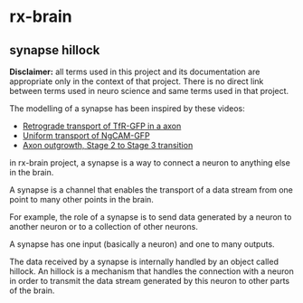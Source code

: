 # rx-brain
## synapse hillock

**Disclaimer:** all terms used in this project and its documentation are appropriate only in the context of that project. There is no direct link between terms used in neuro science and same terms used in that project.

The modelling of a synapse has been inspired by these videos:

* [Retrograde transport of TfR-GFP in a axon](http://silvermanlab.org/gal_mov_c003.html)
* [Uniform transport of NgCAM-GFP](http://silvermanlab.org/gal_mov_c002.html)
* [Axon outgrowth, Stage 2 to Stage 3 transition](http://silvermanlab.org/gal_mov_c004.html)


in rx-brain project, a synapse is a way to connect a neuron to anything else in the brain.

A synapse is a channel that enables the transport of a data stream from one point to many other points in the brain.

For example, the role of a synapse is to send data generated by a neuron to another neuron or to a collection of other neurons. 

A synapse has one input (basically a neuron) and one to many outputs.

The data received by a synapse is internally handled by an object called hillock.
An hillock is a mechanism that handles the connection with a neuron in order to transmit the data stream generated by this neuron to other parts of the brain.

